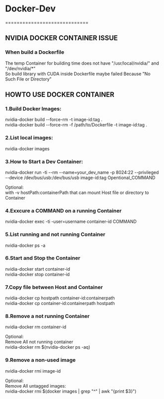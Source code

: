 # Docker-Dev
=============================

NVIDIA DOCKER CONTAINER ISSUE
-------------------------------

### When build a Dockerfile

The temp Container for building time does not have "/usr/local/nvidia/" and "/dev/nvidia/*"  <br>
So build library with CUDA inside Dockerfile maybe failed Because "No Such File or Directory"  <br>


HOWTO USE DOCKER CONTAINER
---------------------------------

### 1.Build Docker Images:

nvidia-docker build --force-rm -t image-id:tag .    <br>
nvidia-docker build --force-rm -f /path/to/Dockerfile -t image-id:tag .   <br>

### 2.List local images:

nvidia-docker images

### 3.How to Start a Dev Container:

nvidia-docker run -ti --rm --name=your_dev_name -p 8024:22 --privileged --device /dev/bus/usb:/dev/bus/usb image-id:tag Opentional_COMMAND

Optional:  <br>
with -v hostPath:containerPath that can mount Host file or directory to Container

### 4.Exxcure a COMMAND on a running Container

nvidia-docker exec -ti -user=username container-id COMMAND

### 5.List running and not running Container

nvidia-docker ps -a

### 6.Start and Stop the Container

nvidia-docker start container-id  <br>
nvidia-docker stop container-id  <br>

### 7.Copy file between Host and Container

nvidia-docker cp hostpath container-id:containerpath  <br>
nvidia-docker cp container-id:containerpath hostpath  <br>

### 8.Remove a not running Container

nvidia-docker rm container-id

Optional:  <br>
Remove All not running container  <br>
nvidia-docker rm $(nvidia-docker ps -aq)  <br>

### 9.Remove a non-used image

nvidia-docker rmi image-id

Optional:  <br>
Remove All untagged images:  <br>
nvidia-docker rmi $(docker images | grep "^<none>" | awk "{print $3}")  <br>




